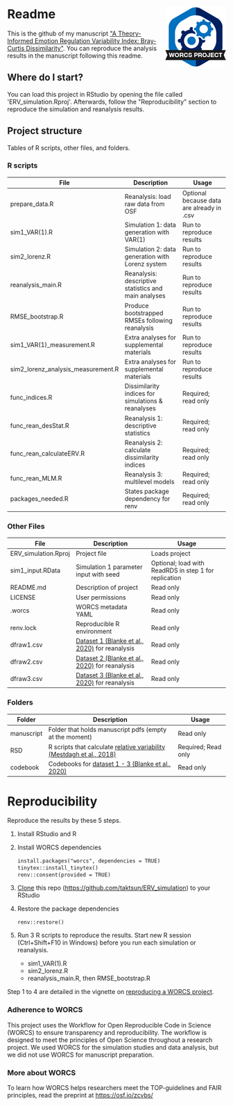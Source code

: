 



# Readme <a href='https://osf.io/zcvbs/'><img src='worcs_icon.png' align="right" height="139" /></a>

This is the github of my manuscript ["A Theory-Informed Emotion Regulation Variability Index: Bray-Curtis Dissimilarity"](https://psyarxiv.com/twk9m/download?format=pdf). You can reproduce the analysis results in the manuscript following this readme. 

## Where do I start?

You can load this project in RStudio by opening the file called 'ERV_simulation.Rproj'.
Afterwards, follow the "Reproducibility" section to reproduce the simulation and reanalysis results.

## Project structure

Tables of R scripts, other files, and folders.

### R scripts

File                      | Description                | Usage         
------------------------- | -------------------------- | --------------
prepare_data.R            | Reanalysis: load raw data from OSF | Optional because data are already in .csv
sim1_VAR(1).R                 | Simulation 1: data generation with VAR(1) | Run to reproduce results
sim2_lorenz.R                 | Simulation 2: data generation with Lorenz system | Run to reproduce results
reanalysis_main.R                 | Reanalysis: descriptive statistics and main analyses | Run to reproduce results 
RMSE_bootstrap.R                 | Produce bootstrapped RMSEs following reanalysis | Run to reproduce results
sim1_VAR(1)_measurement.R                | Extra analyses for supplemental materials| Run to reproduce results
sim2_lorenz_analysis_measurement.R                | Extra analyses for supplemental materials| Run to reproduce results
func_indices.R                 | Dissimilarity indices for simulations & reanalyses | Required; read only
func_rean_desStat.R                 | Reanalysis 1: descriptive statistics | Required; read only
func_rean_calculateERV.R                 | Reanalysis 2: calculate dissimilarity indices | Required; read only
func_rean_MLM.R                 | Reanalysis 3: multilevel models | Required; read only
packages_needed.R                 | States package dependency for renv | Required; read only



### Other Files

File                      | Description                | Usage         
------------------------- | -------------------------- | --------------
ERV_simulation.Rproj      | Project file               | Loads project 
sim1_input.RData      | Simulation 1 parameter input with seed               | Optional; load with ReadRDS in step 1 for replication
README.md                 | Description of project     | Read only
LICENSE                   | User permissions           | Read only     
.worcs                    | WORCS metadata YAML        | Read only     
renv.lock                 | Reproducible R environment | Read only     
dfraw1.csv                | [Dataset 1 (Blanke et al., 2020)](https://osf.io/mxjfh/) for reanalysis| Read only     
dfraw2.csv                | [Dataset 2 (Blanke et al., 2020)](https://osf.io/mxjfh/) for reanalysis| Read only     
dfraw3.csv                | [Dataset 3 (Blanke et al., 2020)](https://osf.io/mxjfh/) for reanalysis| Read only     


### Folders
Folder| Description                | Usage         
------------------------- | -------------------------- | --------------
manuscript | Folder that holds manuscript pdfs (empty at the moment)      | Read only
RSD                 | R scripts that calculate [relative variability (Mestdagh et al., 2018)](https://ppw.kuleuven.be/okp/software/relative_variability/) | Required; Read only     
codebook| Codebooks for [dataset 1 - 3 (Blanke et al., 2020)](https://osf.io/mxjfh/)      | Read only



<!--  You can consider adding the following to this file:                    -->
<!--  * A citation reference for your project                                -->
<!--  * Contact information for questions/comments                           -->
<!--  * How people can offer to contribute to the project                    -->
<!--  * A contributor code of conduct, https://www.contributor-covenant.org/ -->

# Reproducibility
Reproduce the results by these 5 steps.

 1. Install RStudio and R
 2. Install WORCS dependencies
		
		install.packages("worcs", dependencies = TRUE)
		tinytex::install_tinytex()
		renv::consent(provided = TRUE)
		
 3. [Clone](https://resources.github.com/github-and-rstudio/#:~:text=Clone%20the%20repository%20with%20RStudio&text=On%20GitHub%2C%20navigate%20to%20the,RStudio%20on%20your%20local%20environment.) this repo (https://github.com/taktsun/ERV_simulation) to your RStudio
 4. Restore the package dependencies
	

	    renv::restore()

 5. Run 3 R scripts to reproduce the results. Start new R session (Ctrl+Shift+F10 in Windows) before you run each simulation or reanalysis.
 
	- sim1_VAR(1).R
	- sim2_lorenz.R
	- reanalysis_main.R, then RMSE_bootstrap.R

Step 1 to 4 are detailed in the vignette on [reproducing a WORCS project](https://cjvanlissa.github.io/worcs/articles/reproduce.html).

<!-- If your project deviates from the steps outlined in the vignette on     -->
<!-- reproducing a WORCS project, please provide your own advice for         -->
<!-- readers here.                                                           -->

### Adherence to WORCS

This project uses the Workflow for Open Reproducible Code in Science (WORCS) to ensure transparency and reproducibility. The workflow is designed to meet the principles of Open Science throughout a research project. We used WORCS for the simulation studies and data analysis, but we did not use WORCS for manuscript preparation.

### More about WORCS

To learn how WORCS helps researchers meet the TOP-guidelines and FAIR principles, read the preprint at https://osf.io/zcvbs/

